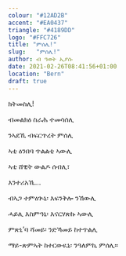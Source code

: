 ```yaml
---
colour: "#12AD2B"
accent: "#EA0437"
triangle: "#4189DD"
logo: "#FFC726"
title: "ምሰሊ!"
slug:	"ምሰሊ!"
author: ብ ዓወት ኢያሱ
date: 2021-02-26T08:41:56+01:00
location: "Bern"
draft: true
---
```


ክትመስሊ!

ብመልክዕ ስራሕ ተመሳሰሊ

ንኣደኺ ብፍርጥረት ምሰሊ

ኣቲ ዕንበባ ጥልልቲ ኣውሊ

ኣቲ ሸዊት ውልዶ ሰብሊ፣

እንተሪአኺ…

ብኣጋ ተምዕጒኒ፡ እፍንቅሎ ንኸውሊ

ሓይሊ እስምዓኒ፡ እናርሃጽኩ ኣውሊ

ምጽኒ’ባ ሻመይ፡ ንድኻመይ ከተጥልሊ

ማይ-ጽምኣት ከተርውዪኒ፡ ንዓለምኪ ምሰሊ።
